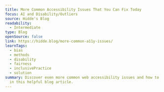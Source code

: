 ```yaml
---
title: More Common Accessibility Issues That You Can Fix Today
focus: AI and Disability/Outliers
source: Hidde's Blog
readability:
  - Intermediate
type: Blog
openSource: false
link: https://hidde.blog/more-common-a11y-issues/
learnTags:
  - bias
  - methods
  - disability
  - fairness
  - inclusivePractice
  - solution
summary: Discover even more common web accessibility issues and how to fix them
  in this helpful blog article.
---
```

